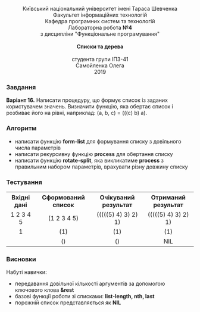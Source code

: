 <!-- check on my github: https://github.com/olehsamoilenko/funcprogram/tree/master/4-Lists -->
<html>
	<p align="center">
		Київський національний університет імені Тараса Шевченка<br>
		Факультет інформаційних технологій<br>
		Кафедра програмних систем та технологій<br>
		Лабораторна робота <b>№4</b><br>
		з дисципліни "Функціональне програмування"<br>
		<br>
		<b>Списки та дерева</b><br>
		<br>
		студента групи IПЗ-41<br>
		Самойленка Олега<br>
		2019
	</p>
	<h3>Завдання</h3>
	<b>Варіант 16.</b> Написати процедуру, що формує список із заданих користувачем значень.
	Визначити функцію, яка обертає список і розбиває його на рівні, наприклад:
	(a, b, c) = (((c) b) a).
	<h3>Алгоритм</h3>
	<ul>
		<li>написати функцію <b>form-list</b> для формування списку з довільного числа параметрів</li>
		<li>написати рекурсивну функцію <b>process</b> для обертання списку</li>
		<li>написати функцію <b>rotate-split</b>, яка викликатиме <b>process</b> з правильним набором параметрів, 
			врахувати різну довжину списку</li>
	</ul>
	<h3>Тестування</h3>
	<table align=center>
		<tr align=center>
			<th>Вхідні дані</th>
			<th>Сформований список</th>
			<th>Очікуваний результат</th>
			<th>Отриманий результат</th>
		</tr>
		<tr align=center>
			<td>1 2 3 4 5</td>
			<td>(1 2 3 4 5)</td>
			<td>(((((5) 4) 3) 2) 1)</td>
			<td>(((((5) 4) 3) 2) 1)</td>
		</tr>
		<tr align=center>
			<td>1</td>
			<td>(1)</td>
			<td>(1)</td>
			<td>(1)</td>
		</tr>
		<tr align=center>
			<td></td>
			<td>()</td>
			<td>()</td>
			<td>NIL</td>
		</tr>
	</table>
	<h3>Висновки</h3>
	Набуті навички:
	<ul>
		<li>передавання довільної кількості аргументів за допомогою ключового клова <b>&rest</b></li>
		<li>базові функції роботи зі списками: <b>list-length, nth, last</b></li>
		<li>порожній список представляється як <b>NIL</b></li>
	</ul>
</html>
